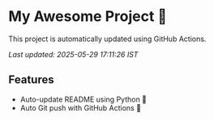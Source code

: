 # My Awesome Project 🚀

This project is automatically updated using GitHub Actions.

_Last updated: 2025-05-29 17:11:26 IST_

## Features
- Auto-update README using Python 🐍
- Auto Git push with GitHub Actions 🤖
